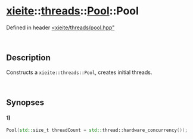 # [xieite](../../../../../../xieite.md)\:\:[threads](../../../../../../threads.md)\:\:[Pool](../../../../pool.md)\:\:Pool
Defined in header [<xieite/threads/pool.hpp"](../../../../../../../include/xieite/threads/pool.hpp)

&nbsp;

## Description
Constructs a `xieite::threads::Pool`, creates initial threads.

&nbsp;

## Synopses
#### 1)
```cpp
Pool(std::size_t threadCount = std::thread::hardware_concurrency());
```
